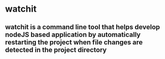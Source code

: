 # watchit
## watchit is a command line tool that helps develop nodeJS based application by automatically restarting the project when file changes are detected in the project directory

